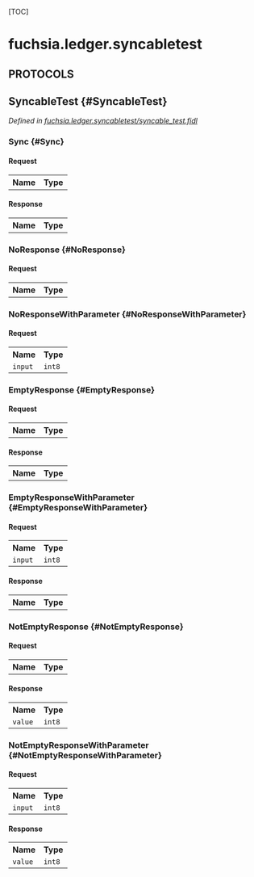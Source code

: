 [TOC]

# fuchsia.ledger.syncabletest


## **PROTOCOLS**

## SyncableTest {#SyncableTest}
*Defined in [fuchsia.ledger.syncabletest/syncable_test.fidl](https://fuchsia.googlesource.com/fuchsia/+/master/src/ledger/bin/fidl/syncable/fidl/syncable_test.fidl#9)*


### Sync {#Sync}


#### Request
<table>
    <tr><th>Name</th><th>Type</th></tr>
    </table>


#### Response
<table>
    <tr><th>Name</th><th>Type</th></tr>
    </table>

### NoResponse {#NoResponse}


#### Request
<table>
    <tr><th>Name</th><th>Type</th></tr>
    </table>



### NoResponseWithParameter {#NoResponseWithParameter}


#### Request
<table>
    <tr><th>Name</th><th>Type</th></tr>
    <tr>
            <td><code>input</code></td>
            <td>
                <code>int8</code>
            </td>
        </tr></table>



### EmptyResponse {#EmptyResponse}


#### Request
<table>
    <tr><th>Name</th><th>Type</th></tr>
    </table>


#### Response
<table>
    <tr><th>Name</th><th>Type</th></tr>
    </table>

### EmptyResponseWithParameter {#EmptyResponseWithParameter}


#### Request
<table>
    <tr><th>Name</th><th>Type</th></tr>
    <tr>
            <td><code>input</code></td>
            <td>
                <code>int8</code>
            </td>
        </tr></table>


#### Response
<table>
    <tr><th>Name</th><th>Type</th></tr>
    </table>

### NotEmptyResponse {#NotEmptyResponse}


#### Request
<table>
    <tr><th>Name</th><th>Type</th></tr>
    </table>


#### Response
<table>
    <tr><th>Name</th><th>Type</th></tr>
    <tr>
            <td><code>value</code></td>
            <td>
                <code>int8</code>
            </td>
        </tr></table>

### NotEmptyResponseWithParameter {#NotEmptyResponseWithParameter}


#### Request
<table>
    <tr><th>Name</th><th>Type</th></tr>
    <tr>
            <td><code>input</code></td>
            <td>
                <code>int8</code>
            </td>
        </tr></table>


#### Response
<table>
    <tr><th>Name</th><th>Type</th></tr>
    <tr>
            <td><code>value</code></td>
            <td>
                <code>int8</code>
            </td>
        </tr></table>

















